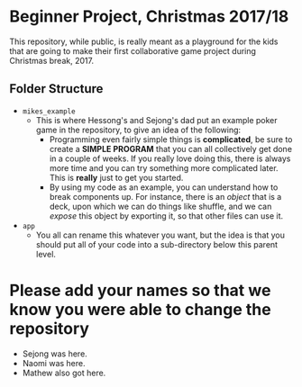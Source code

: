 # Beginner Project, Christmas 2017/18

This repository, while public, is really meant as a playground for the kids that are going to make their first collaborative game project during Christmas break, 2017.

## Folder Structure

 - `mikes_example`
   - This is where Hessong's and Sejong's dad put an example poker game in the repository, to give an idea of the following:
       - Programming even fairly simple things is **complicated**, be sure to create a **SIMPLE PROGRAM** that you can all collectively get done in a couple of weeks.  If you really love doing this, there is always more time and you can try something more complicated later.  This is **really** just to get you started.
       - By using my code as an example, you can understand how to break components up.  For instance, there is an *object* that is a deck, upon which we can do things like shuffle, and we can *expose* this object by exporting it, so that other files can use it.
 - `app`
   - You all can rename this whatever you want, but the idea is that you should put all of your code into a sub-directory below this parent level.

# Please add your names so that we know you were able to change the repository

 - Sejong was here.
 - Naomi was here.
 - Mathew also got here.

